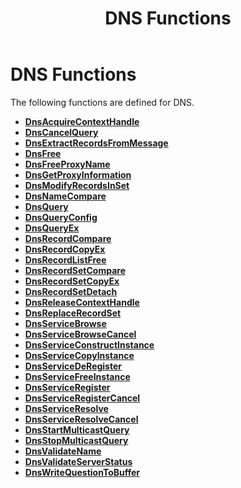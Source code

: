 ﻿---
title: DNS Functions
description: Domain Name System (DNS) functions navigation page.
ms.assetid: 9b3c1c20-5516-41de-b00f-b95736ff53f1
keywords:
- Domain Name System, reference, functions
ms.topic: article
ms.date: 04/19/2019
ms.custom: 19H1
---

# DNS Functions

The following functions are defined for DNS.

- [**DnsAcquireContextHandle**](/windows/desktop/api/Windns/nf-windns-dnsacquirecontexthandle_a)
- [**DnsCancelQuery**](/windows/desktop/api/Windns/nf-windns-dnscancelquery)
- [**DnsExtractRecordsFromMessage**](/windows/desktop/api/Windns/nf-windns-dnsextractrecordsfrommessage_utf8)
- [**DnsFree**](/windows/desktop/api/Windns/nf-windns-dnsfree)
- [**DnsFreeProxyName**](/windows/desktop/api/Windns/nf-windns-dnsfreeproxyname)
- [**DnsGetProxyInformation**](/windows/desktop/api/Windns/nf-windns-dnsgetproxyinformation)
- [**DnsModifyRecordsInSet**](/windows/desktop/api/Windns/nf-windns-dnsmodifyrecordsinset_a)
- [**DnsNameCompare**](/windows/desktop/api/Windns/nf-windns-dnsnamecompare)
- [**DnsQuery**](/windows/desktop/api/Windns/nf-windns-dnsquery_a)
- [**DnsQueryConfig**](/windows/desktop/api/Windns/nf-windns-dnsqueryconfig)
- [**DnsQueryEx**](/windows/desktop/api/Windns/nf-windns-dnsqueryex)
- [**DnsRecordCompare**](/windows/desktop/api/Windns/nf-windns-dnsrecordcompare)
- [**DnsRecordCopyEx**](/windows/desktop/api/Windns/nf-windns-dnsrecordcopyex)
- [**DnsRecordListFree**](/windows/desktop/api/Windns/nf-windns-dnsrecordlistfree)
- [**DnsRecordSetCompare**](/windows/desktop/api/Windns/nf-windns-dnsrecordsetcompare)
- [**DnsRecordSetCopyEx**](/windows/desktop/api/Windns/nf-windns-dnsrecordsetcopyex)
- [**DnsRecordSetDetach**](/windows/desktop/api/Windns/nf-windns-dnsrecordsetdetach)
- [**DnsReleaseContextHandle**](/windows/desktop/api/Windns/nf-windns-dnsreleasecontexthandle)
- [**DnsReplaceRecordSet**](/windows/desktop/api/Windns/nf-windns-dnsreplacerecordseta)
- [**DnsServiceBrowse**](/windows/desktop/api/Windns/nf-windns-dnsservicebrowse)
- [**DnsServiceBrowseCancel**](/windows/desktop/api/Windns/nf-windns-dnsservicebrowsecancel)
- [**DnsServiceConstructInstance**](/windows/desktop/api/Windns/nf-windns-dnsserviceconstructinstance)
- [**DnsServiceCopyInstance**](/windows/desktop/api/Windns/nf-windns-dnsservicecopyinstance)
- [**DnsServiceDeRegister**](/windows/desktop/api/Windns/nf-windns-dnsservicederegister)
- [**DnsServiceFreeInstance**](/windows/desktop/api/Windns/nf-windns-dnsservicefreeinstance)
- [**DnsServiceRegister**](/windows/desktop/api/Windns/nf-windns-dnsserviceregister)
- [**DnsServiceRegisterCancel**](/windows/desktop/api/Windns/nf-windns-dnsserviceregistercancel)
- [**DnsServiceResolve**](/windows/desktop/api/Windns/nf-windns-dnsserviceresolve)
- [**DnsServiceResolveCancel**](/windows/desktop/api/Windns/nf-windns-dnsserviceresolvecancel)
- [**DnsStartMulticastQuery**](/windows/desktop/api/Windns/nf-windns-dnsstartmulticastquery)
- [**DnsStopMulticastQuery**](/windows/desktop/api/Windns/nf-windns-dnsstopmulticastquery)
- [**DnsValidateName**](/windows/desktop/api/Windns/nf-windns-dnsvalidatename)
- [**DnsValidateServerStatus**](/windows/desktop/api/Windns/nf-windns-dnsvalidateserverstatus)
- [**DnsWriteQuestionToBuffer**](/windows/desktop/api/Windns/nf-windns-dnswritequestiontobuffer_utf8)

